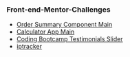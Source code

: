 <h3>Front-end-Mentor-Challenges</h3>

<ul>
  <li><a href="https://thomsult.github.io/Front-end-Mentor-Challenges/order-summary-component-main/" >Order Summary Component Main</a></li>
  <li><a href="https://thomsult.github.io/Front-end-Mentor-Challenges/calculator-app-main/" >Calculator App Main</a></li>
  <li><a href="https://thomsult.github.io/Front-end-Mentor-Challenges/coding-bootcamp-testimonials-slider-master/" >Coding Bootcamp Testimonials Slider</a></li>
  <li><a href="https://github.com/thomsult/Front-end-Mentor-Challenges" >iptracker</a></li>
<ul>
